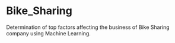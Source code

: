 # Bike_Sharing
Determination of top factors affecting the business of Bike Sharing company using Machine Learning.
